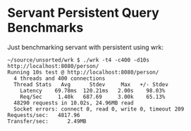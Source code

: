 Servant Persistent Query Benchmarks
==================

Just benchmarking servant with persistent using wrk:


```
~/source/unsorted/wrk $ ./wrk -t4 -c400 -d10s http://localhost:8080/person/
Running 10s test @ http://localhost:8080/person/
  4 threads and 400 connections
  Thread Stats   Avg      Stdev     Max   +/- Stdev
    Latency    69.78ms  120.21ms   2.00s    98.03%
    Req/Sec     1.40k   687.69     3.00k    65.13%
  48290 requests in 10.02s, 24.96MB read
  Socket errors: connect 0, read 0, write 0, timeout 209
Requests/sec:   4817.96
Transfer/sec:      2.49MB
```